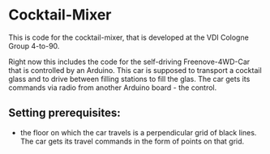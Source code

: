 # Cocktail-Mixer

This is code for the cocktail-mixer, that is developed at the VDI Cologne Group 4-to-90.

Right now this includes the code for the self-driving Freenove-4WD-Car that is controlled by an Arduino. This car is supposed to transport a cocktail glass and to drive between filling stations to fill the glas. The car gets its commands via radio from another Arduino board - the control.

## Setting prerequisites:
- the floor on which the car travels is a perpendicular grid of black lines. The car gets its travel commands in the form of points on that grid.
